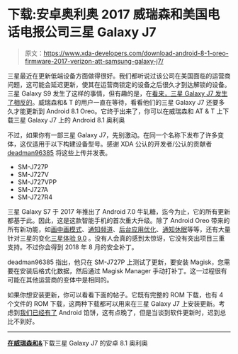 # 下载:安卓奥利奥 2017 威瑞森和美国电话电报公司三星 Galaxy J7

> 原文：<https://www.xda-developers.com/download-android-8-1-oreo-firmware-2017-verizon-att-samsung-galaxy-j7/>

三星最近在更新低端设备方面做得很好。我们都听说过该公司在美国面临的运营商问题，这可能会延迟更新，使其在运营商锁定的设备之后很久才到达解锁的设备。三星 Galaxy S9 发生了这样的事情，但有趣的是，在[看来，三星 Galaxy J7 发生了相反的](https://www.xda-developers.com/android-8-1-oreo-samsung-galaxy-j7-sm-j727p/)。威瑞森和& T 的用户一直在等待，看看他们的三星 Galaxy J7 还要多久才能更新到 Android 8.1 Oreo。它终于出来了，你可以在威瑞森和 AT & T 上下载三星 Galaxy J7 上的 Android 8.1 奥利奥

不过，如果你有一部三星 Galaxy J7，先别激动。在同一个名称下发布了许多变体，这仅适用于以下构建设备型号。感谢 XDA 公认的开发者/公认的贡献者 [deadman96385](https://forum.xda-developers.com/member.php?u=4222965) 将这些上传并发表。

*   SM-J727P
*   SM-J727V
*   SM-J727VPP
*   SM-J727A
*   SM-J727R4

三星 Galaxy S7 于 2017 年推出了 Android 7.0 牛轧糖，迄今为止，它的所有更新都基于此。因此，这是这款智能手机的首次重大升级。除了 Android Oreo 带来的所有新功能，如[画中画模式](https://www.xda-developers.com/picture-in-picture-mode-desktop-google-chrome/)、[通知频道](https://www.xda-developers.com/notification-importance-controls-all-apps-android-oreo/)、[后台应用优化](https://www.xda-developers.com/android-oreo-oem-background-app-limitations/)、[通知休眠](https://www.xda-developers.com/customize-notification-snooze-duration-android-oreo/)等等，还有大量针对三星的变化[三星体验 9.0](https://www.xda-developers.com/samsung-experience-9-0-beta-android-oreo-features/) 。没有人会真的感到太惊讶，它没有突出项目三重支持。不过你会得到 2018 年 8 月的安全补丁。

deadman96385 指出，他只在 SM-J727P 上测试了更新，要安装 Magisk，您需要在安装后格式化数据，然后通过 Magisk Manager 手动打补丁。这一过程很有可能在其他运营商的变体中是相同的。

如果你想安装更新，你可以看看下面的帖子。它既有完整的 ROM 下载，也有 4 个文件的 ROM 下载，这两种下载都可以用来在三星 Galaxy J7 上安装更新。考虑到[我们已经有了](https://www.xda-developers.com/android-pie-google-pixel-google-pixel-2/) Android 馅饼，这有点晚了，但是当谈到软件更新时，迟到总比不到好。

* * *

[**在威瑞森和&**](https://forum.xda-developers.com/galaxy-j7/how-to/sm-j727p-oreo-8-1-firmware-t3841778)下载三星 Galaxy J7 的安卓 8.1 奥利奥
